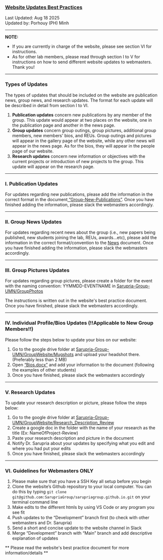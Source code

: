 ### [Website Updates Best Practices](https://docs.google.com/document/d/16CKtHjKzPj2LLqS0tFQlL2jCTr1Omqot/edit)
Last Updated: Aug 18 2025 <br/>
Updated by: Porhouy (PH) Minh

---
**NOTE:** <br/>
- If you are currently in charge of the website, please see section VI for instructions. 
- As for other lab members, please read through section I to V for instructions on how to send different website updates to webmasters. Thank you!

---
### Types of Updates

The types of updates that should be included on the website are publication news, group news, and research updates. The format for each update will be described in detail from section I to VI. 

1) **Publication updates** concern new publications by any member of the group. This update would appear at two places on the website, one in the publication page and another in the news page. 
2) **Group updates** concern group outings, group pictures, additional group members, new members' bios, and REUs. Group outings and pictures will appear in the gallery page of the website, while any other news will appear in the news page. As for the bios, they will appear in the people page of our website. 
3) **Research updates** concern new information or objectives with the current projects or introduction of new projects to the group. This update will appear on the research page.

---
### I. Publication Updates
For updates regarding new publications, please add the information in the correct format in the document[ “Group-New-Publications”](https://docs.google.com/document/d/1pgxeaMHtInkjudmMBUPGrDMKS3hh_7SpVVWQLvpx7No/edit?usp=share_link). Once you have finished adding the information, please slack the webmasters accordingly. <br/>
 
---
### II. Group News Updates
For updates regarding recent news about the group (i.e., new papers being published, new students joining the lab, REUs, awards…etc), please add the information in the correct format/convention to the [News](https://docs.google.com/document/d/15X8Re2-qlAqCfpWEngCeEDbCwIfKGrucBjdbLwY4pPA/edit?usp=sharing) document. Once you have finished adding the information, please slack the webmasters accordingly. <br/>
 
---
### III. Group Pictures Updates
For updates regarding group pictures, please create a folder for the event with the naming convention: YYMMDD-EVENTNAME in [Sarupria-Group-UMN/GroupPhotos](https://drive.google.com/drive/folders/1-qcyl18RwDLtz7hsq-5Jyh4rOKiaeI75?usp=drive_link) 

The instructions is written out in the website's best practice document. Once you have finished, please slack the webmasters accordingly.

---
### IV. Individual Profile/Bios Updates (!!Applicable to New Group Members!!)
Please follow the steps below to update your bios on our website: 

1) Go to the google drive folder at [Sarupria-Group-UMN/GroupWebsite/Mugshots](https://drive.google.com/drive/folders/148bmEGCtNJNzhTItdV5cQJNAQECTiEB7?usp=drive_link) and upload your headshot there. (Preferably less than 2 MB) 
2) Open [“Bios.docx”](https://docs.google.com/document/d/18CVBGpzZ4lasTAWZxzD6gBTiQcWBd0p1/edit?usp=drive_link&ouid=114755699523492321653&rtpof=true&sd=true) and add your information to the document (following the examples of other students)
3) Once you have finished, please slack the webmasters accordingly

---
### V. Research Updates
To update your research description or picture, please follow the steps below: 

1) Go to the google drive folder at [Sarupria-Group-UMN/GroupWebsite/Research_Description_Review](https://drive.google.com/drive/folders/1zw-LJxLza1TrTtW2Cbut26tN3PhdJT_a?usp=drive_link)
2) Create a google doc in the folder with the name of your research as the title (Ex: NameOfProject-Review) 
3) Paste your research description and picture in the document 
4) Notify Dr. Sarupria about your updates by specifying what you edit and where you had put your edits
5) Once you have finished, please slack the webmasters accordingly

---
### VI. Guidelines for Webmasters ONLY

1) Please make sure that you have a SSH Key all setup before you begin
2) Clone the website’s Github repository to your local computer. You can do this by typing `git clone git@github.com:SarupriaGroup/sarupriagroup.github.io.git` on your terminal command line  
3) Make edits to the different htmls by using VS Code or any program you see fit
4) Push updates to the “Development” branch first (to check with other webmasters and Dr. Sarupria)
5) Send a short and concise update to the website channel in Slack
6) Merge “Development” branch with “Main” branch and add descriptive explanation of updates

** Please read the website's best practice document for more information/details **